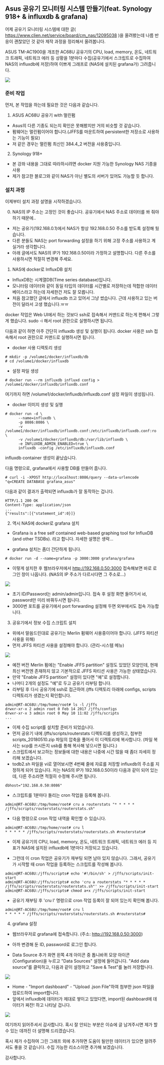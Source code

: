 ## Asus 공유기 모니터링 시스템 만들기(feat. Synology 918+ & influxdb & grafana)

어제 공유기 모니터링 시스템에 대한 글( https://www.clien.net/service/board/cm_nas/12095038 )을
올려봤는데 나름 반응이 괜찮았던 것 같아 제작 과정을 정리해서 올려봅니다.

ASUS TM-AC1900을 개조한 AC68U 공유기의 CPU, load, memory, 온도, 네트워크 트래픽, 네트워크 에러
등 상황을 1분마다 수집(공유기에서 스크립트로 수집하여 NAS의 influxdb에 저장)하여 이쁘게 그래프로
(NAS에 설치된 grafana가) 그려줍니다.

<img src="images/1.png">

### 준비 작업
먼저, 본 작업을 하는데 필요한 것은 다음과 같습니다.

1. ASUS AC68U 공유기 with 멀린펌
- Asus의 다른 기종도 되는지 확인은 못해봤지만 거의 비슷할 것 같습니다.
- 펌웨어는 멀린펌이어야 합니다.(JFFS를 마운트하여 persistent한 저장소로 사용하는 기능이 필요)
- 저 같은 경우는 멀린펌 최신인 384.4_2 버전을 사용중입니다.
    
2. Synology 918+
- 본 강좌 내용을 그대로 따라하시려면 docker 지원 가능한 Synology NAS 기종을 사용
- 제가 참고한 블로그와 같이 NAS가 아닌 별도의 서버가 있어도 가능할 듯 합니다.

### 설치 과정
이제부터 설치 과정 설명을 시작하겠습니다.

0. NAS의 IP 주소는 고정인 것이 좋습니다. 공유기에서 NAS 주소로 데이터를 쏴 줘야 하기 때문에..
- 저는 공유기(192.168.0.1)에서 NAS가 항상 192.168.0.50 주소를 받도록 설정해 뒀습니다.
- 다른 분들도 NAS는 port forwarding 설정을 하기 위해 고정 주소를 사용하고 계실거라 생각합니다.
- 아래 글에서도 NAS의 IP가 192.168.0.50이라 가정하고 설명합니다. 다른 주소를 사용하시면 적절히 변경해 주세요.


1. NAS에 docker로 InfluxDB 설치
- InfluxDB는 시계열DB(Time series database)입니다.
- 모니터링 데이터와 같이 동일 타입의 데이터를 시간별로 저장하는데 적합한 데이터베이스라고 하는데
  자세한건 저도 잘 모릅니다.
- 처음 참고했던 글에서 influxdb 쓰고 있어서 그냥 썼습니다. 
  근데 사용하고 있는 버전이 달라서 고생 했습니다.ㅠㅠ

docker 작업은 Web UI에서 하는 것보다 ssh로 접속해서 커맨드로 하는게 편해서 그렇게 했습니다.
sudo -i 해서 root 권한으로 실행하시면 됩니다.

다음과 같이 하면 아주 간단히 influxdb 생성 및 실행이 됩니다.
docker 사용은 ssh 접속해서 root 권한으로 커맨드로 실행하시면 됩니다.

- docker 사용 디렉토리 생성
```
# mkdir -p /volume1/docker/influxdb/db
# cd /volume1/docker/influxdb
```

- 설정 파일 생성
```
# docker run --rm influxdb influxd config > /volume1/docker/influxdb/influxdb.conf
```

여기까지 하면 /volume1/docker/influxdb/influxdb.conf 설정 파일이 생성됩니다.

- docker 이미지 생성 및 실행
```
# docker run -d \
      --name=influxdb \
      -p 8086:8086 \
      -v /volume1/docker/influxdb/influxdb.conf:/etc/influxdb/influxdb.conf:ro \
      -v /volume1/docker/influxdb/db:/var/lib/influxdb \
      -e INFLUXDB_ADMIN_ENABLED=true \
      influxdb -config /etc/influxdb/influxdb.conf
```

influxdb container 생성이 끝났습니다.

다음 명령으로, grafana에서 사용할 DB를 만들어 줍니다.

```
# curl -i -XPOST http://localhost:8086/query --data-urlencode "q=CREATE DATABASE grafana_asus"
```

다음과 같이 결과가 출력되면 influxdb가 잘 동작하는 겁니다.
```
HTTP/1.1 200 OK
Content-Type: application/json
...
{"results":[{"statement_id":0}]}
```


2. 역시 NAS에 docker로 grafana 설치 
- Grafana is a free self contained web-based graphing tool for InfluxDB (and other TSDBs).
  라고 합니다. 자세한 설명은 생략...
  
- grafana 설치는 좀더 간단하게 됩니다.
```
# docker run -d --name=grafana -p 3000:3000 grafana/grafana
```

- 이렇게 설치한 후 웹브라우저에서 http://192.168.0.50:3000 접속해보면 바로 로그인 창이 나옵니다.
  (NAS의 IP 주소가 다르시다면 그 주소로...)

<img src="images/2.png">

- 초기 ID/Password는 admin/admin입니다. 접속 후 설정 화면 들어가서 id, password만 미리 바꿔두시면
  됩니다.
- 3000번 포트를 공유기에서 port forwarding 설정해 두면 외부에서도 접속 가능합니다.


3. 공유기에서 정보 수집 스크립트 설치
- 위에서 말씀드린대로 공유기는 Merlin 펌웨어 사용중이어야 합니다. (JFFS 파티션 사용을 위해)
- 먼저 JFFS 파티션 사용을 설정해야 합니다. (관리-시스템 메뉴)

<img src="images/3.png">

- 예전 버전 Merlin 펌에는 "Enable JFFS partition" 설정도 있었던 모양인데, 현재 최신 버전엔
  존재하지 않고 기본적으로 JFFS 파티션 사용은 가능한 상태였습니다.
- 만약 "Enable JFFS partition" 설정이 있다면 "예"로 설정합니다.
- 나머디 2개의 설정도 "예"로 두고 공유기 리부팅 합니다.
- 리부팅 후 다시 공유기에 ssh로 접근하여 /jffs 디렉토리 아래에 configs, scripts 디렉토리가
  생겼는지 확인합니다.
  
```
admin@RT-AC68U:/tmp/home/root# ls -l /jffs
drwxr-xr-x 2 admin root 0 Feb 14 2017 /jffs/configs
drwxr-xr-x 3 admin root 0 May 10 11:02 /jffs/scripts
...
```

- 이제 수집 script를 설치할 준비가 되었습니다.
- 먼저 공유기 내에 /jffs/scripts/routerstats 디렉토리를 생성하고, 첨부한 scripts_20180510.zip 
  파일의 압축을 풀어서 이 디렉토리에 복사합니다.
  (파일 복사는 scp를 쓰시든지 usb를 통해 복사해 넣으시면 됩니다.)
- 스크립트에서 보고하는 정보들에 대한 내용은 나중에 시간 많을 때 좀더 자세히 정리해 보겠습니다.
- todb2.sh 파일을 vi로 열어보시면 4번째 줄에 자료를 저장할 influxdb의 주소를 지정하게 되어 있습니다.
  저는 NAS의 IP가 192.168.0.50이라 다음과 같이 되어 있는데, 다른 주소라면 적절히 수정해 주시면 됩니다.
  
```
dbhost="192.168.0.50:8086"
```
  
- 스크립트를 1분마다 돌리는 cron 작업을 등록해 봅니다.
```
admin@RT-AC68U:/tmp/home/root# cru a routerstats "* * * * * /jffs/scripts/routerstats/routerstats.sh"
```

- 다음 명령으로 cron 작업 내역을 확인할 수 있습니다.
```
admin@RT-AC68U:/tmp/home/root# cru l
* * * * * /jffs/scripts/routerstats/routerstats.sh #routerstats#
```

- 이제 공유기의 CPU, load, memory, 온도, 네트워크 트래픽, 네트워크 에러 등 지표가 NAS에 설치된 
  influxdb에 1분마다 저장되고 있습니다.

- 그런데 이 cron 작업은 공유기가 재부팅 되면 남아 있지 않습니다.
  그래서, 공유기가 시작할 때 cron 작업을 등록하는 스크립트를 작성해 봅니다.
```
admin@RT-AC68U:/jffs/scripts# echo '#!/bin/sh' > /jffs/scripts/init-start
admin@RT-AC68U:/jffs/scripts# echo 'cru a routerstats "* * * * * /jffs/scripts/routerstats/routerstats.sh"' >> /jffs/scripts/init-start
admin@RT-AC68U:/jffs/scripts# chmod a+x /jffs/scripts/init-start
```

- 공유기 재부팅 후 'cru l' 명령으로 cron 작업 등록이 잘 되어 있는지 확인해 봅니다. 
```
admin@RT-AC68U:/tmp/home/root# cru l
* * * * * /jffs/scripts/routerstats/routerstats.sh #routerstats#
```


4. grafana 설정
- 웹브라우저로 grafana에 접속합니다. (주소: http://192.168.0.50:3000)
- 아까 변경해 둔 ID, password로 로그인 합니다.

- Data Source 추가
  화면 왼쪽 4개 아이콘 중 톱니바퀴 모양 아이콘(Configuration)을 누르고 "Data Sources" 설정에
  들어갑니다.
  "Add data source"를 클릭하고, 다음과 같이 설정하고 "Save & Test"를 눌러 저장합니다.

<img src="images/4.png">

- Home - "Import dashboard" - "Upload .json File"하여 첨부한 json 파일을 업로드하여 import합니다.
- 앞에서 influxdb에 데이터가 제대로 쌓이고 있었다면, import된 dashboard에 데이터가 짜잔! 하고
  나타날 겁니다.

<img src="images/5.png">


여기까지 읽어주셔서 감사합니다.
혹시 잘 안되는 부분은 이슈에 글 남겨주시면 제가 할수 있는 데까진 더 설명해 드리겠습니다.

혹시 제가 수집하여 그린 그래프 외에 추가하면 도움이 될만한 데이터가 있으면 알려주셔도 좋을 것 같습니다.
수집 가능한 리소스이면 추가해 보겠습니다.

감사합니다.
